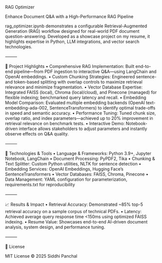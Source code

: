 RAG Optimizer

Enhance Document Q&A with a High-Performance RAG Pipeline

rag_optimizer.ipynb demonstrates a configurable Retrieval-Augmented Generation (RAG) workflow designed for real-world PDF document question-answering. Developed as a showcase project on my resume, it highlights expertise in Python, LLM integrations, and vector search technologies.

⸻

🚀 Project Highlights
	•	Comprehensive RAG Implementation: Built end-to-end pipeline—from PDF ingestion to interactive Q&A—using LangChain and OpenAI embeddings.
	•	Custom Chunking Strategies: Engineered sentence- and token-based splitting with overlap controls to maximize retrieval relevance and minimize fragmentation.
	•	Vector Database Expertise: Integrated FAISS (local), Chroma (local/cloud), and Pinecone (managed) for flexible indexing; benchmarked query latency and recall.
	•	Embedding Model Comparison: Evaluated multiple embedding backends (OpenAI text-embedding-ada-002, SentenceTransformers) to identify optimal trade-offs in speed and semantic accuracy.
	•	Performance Tuning: Tuned chunk size, overlap ratio, and index parameters—achieved up to 20% improvement in retrieval relevance on benchmark tests.
	•	Interactive Demo: Notebook-driven interface allows stakeholders to adjust parameters and instantly observe effects on Q&A quality.

⸻

🔧 Technologies & Tools
	•	Language & Frameworks: Python 3.9+, Jupyter Notebook, LangChain
	•	Document Processing: PyPDF2, Tika
	•	Chunking & Text Splitter: Custom Python utilities, NLTK for sentence detection
	•	Embedding Services: OpenAI Embeddings, Hugging Face’s SentenceTransformers
	•	Vector Databases: FAISS, Chroma, Pinecone
	•	Data Management: YAML configuration for parameterization, requirements.txt for reproducibility

⸻

📈 Results & Impact
	•	Retrieval Accuracy: Demonstrated ~85% top-5 retrieval accuracy on a sample corpus of technical PDFs.
	•	Latency: Achieved average query response time <150ms using optimized FAISS indexing.
	•	Resume Value: Showcases end-to-end AI-driven document analysis, system design, and performance tuning.

⸻

📜 License

MIT License © 2025 Siddhi Panchal